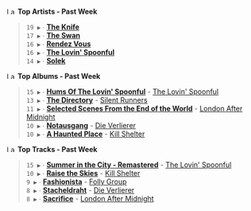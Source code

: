 <!--START_LASTFM_ARTISTS:{"period": "7day", "rows": 5}-->
<a href="https://last.fm" target="_blank"><img src="https://user-images.githubusercontent.com/17434202/215290617-e793598d-d7c9-428f-9975-156db1ba89cc.svg" alt="Last.fm Logo" width="18" height="13"/></a> **Top Artists - Past Week**

> `19 ▶️` ∙ **[The Knife](https://www.last.fm/music/The+Knife)**<br/>
> `17 ▶️` ∙ **[The Swan](https://www.last.fm/music/The+Swan)**<br/>
> `16 ▶️` ∙ **[Rendez Vous](https://www.last.fm/music/Rendez+Vous)**<br/>
> `16 ▶️` ∙ **[The Lovin' Spoonful](https://www.last.fm/music/The+Lovin%27+Spoonful)**<br/>
> `14 ▶️` ∙ **[Solek](https://www.last.fm/music/Solek)**<br/>
<!--END_LASTFM_ARTISTS-->

<!--START_LASTFM_ALBUMS:{"period": "7day", "rows": 5}-->
<a href="https://last.fm" target="_blank"><img src="https://user-images.githubusercontent.com/17434202/215290617-e793598d-d7c9-428f-9975-156db1ba89cc.svg" alt="Last.fm Logo" width="18" height="13"/></a> **Top Albums - Past Week**

> `15 ▶️` ∙ **[Hums Of The Lovin' Spoonful](https://www.last.fm/music/The+Lovin%27+Spoonful/Hums+Of+The+Lovin%27+Spoonful)** - [The Lovin' Spoonful](https://www.last.fm/music/The+Lovin%27+Spoonful)<br/>
> `13 ▶️` ∙ **[The Directory](https://www.last.fm/music/Silent+Runners/The+Directory)** - [Silent Runners](https://www.last.fm/music/Silent+Runners)<br/>
> `11 ▶️` ∙ **[Selected Scenes From the End of the World](https://www.last.fm/music/London+After+Midnight/Selected+Scenes+From+the+End+of+the+World)** - [London After Midnight](https://www.last.fm/music/London+After+Midnight)<br/>
> `10 ▶️` ∙ **[Notausgang](https://www.last.fm/music/Die+Verlierer/Notausgang)** - [Die Verlierer](https://www.last.fm/music/Die+Verlierer)<br/>
> `10 ▶️` ∙ **[A Haunted Place](https://www.last.fm/music/Kill+Shelter/A+Haunted+Place)** - [Kill Shelter](https://www.last.fm/music/Kill+Shelter)<br/>
<!--END_LASTFM_ALBUMS-->

<!--START_LASTFM_TRACKS:{"period": "7day", "rows": 5}-->
<a href="https://last.fm" target="_blank"><img src="https://user-images.githubusercontent.com/17434202/215290617-e793598d-d7c9-428f-9975-156db1ba89cc.svg" alt="Last.fm Logo" width="18" height="13"/></a> **Top Tracks - Past Week**

> `15 ▶️` ∙ **[Summer in the City - Remastered](https://www.last.fm/music/The+Lovin%27+Spoonful/_/Summer+in+the+City+-+Remastered)** - [The Lovin' Spoonful](https://www.last.fm/music/The+Lovin%27+Spoonful)<br/>
> `10 ▶️` ∙ **[Raise the Skies](https://www.last.fm/music/Kill+Shelter/_/Raise+the+Skies)** - [Kill Shelter](https://www.last.fm/music/Kill+Shelter)<br/>
> `9 ▶️` ∙ **[Fashionista](https://www.last.fm/music/Folly+Group/_/Fashionista)** - [Folly Group](https://www.last.fm/music/Folly+Group)<br/>
> `8 ▶️` ∙ **[Stacheldraht](https://www.last.fm/music/Die+Verlierer/_/Stacheldraht)** - [Die Verlierer](https://www.last.fm/music/Die+Verlierer)<br/>
> `8 ▶️` ∙ **[Sacrifice](https://www.last.fm/music/London+After+Midnight/_/Sacrifice)** - [London After Midnight](https://www.last.fm/music/London+After+Midnight)<br/>
<!--END_LASTFM_TRACKS-->